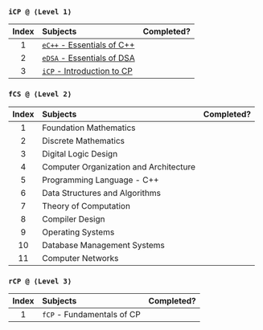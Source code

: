 ### `iCP @ ⟨Level 1⟩`
| Index | Subjects | Completed? |
| :---: | :--- | :---: |
| 1 | [`eC++` - Essentials of C++](https://www.scaler.com/topics/cpp/) |  |
| 2 | [`eDSA` - Essentials of DSA](https://www.scaler.com/topics/data-structures/) |  |
| 3 | [`iCP` - Introduction to CP](https://codeforces.com/) |  |

### `fCS @ ⟨Level 2⟩`
| Index | Subjects | Completed? |
| :---: | :--- | :---: |
| 1 | Foundation Mathematics |  |
| 2 | Discrete Mathematics |  |
| 3 | Digital Logic Design |  |
| 4 | Computer Organization and Architecture |  |
| 5 | Programming Language - C++ |  |
| 6 | Data Structures and Algorithms |  |
| 7 | Theory of Computation |  |
| 8 | Compiler Design |  |
| 9 | Operating Systems |  |
| 10 | Database Management Systems |  |
| 11 | Computer Networks |  |

### `rCP @ ⟨Level 3⟩`
| Index | Subjects | Completed? |
| :---: | :--- | :---: |
| 1 | `fCP` - Fundamentals of CP |  |
